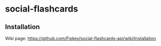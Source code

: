 ﻿# social-flashcards

## Installation
Wiki page: https://github.com/Fixkey/social-flashcards-api/wiki/Installation
